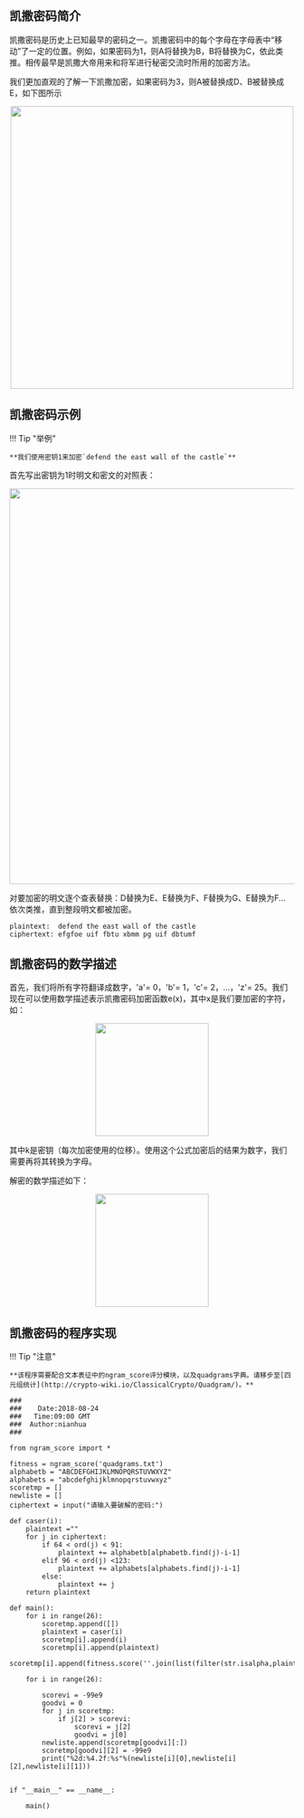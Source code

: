 ## 凯撒密码简介

凯撒密码是历史上已知最早的密码之一。凯撒密码中的每个字母在字母表中“移动”了一定的位置。例如，如果密码为1，则A将替换为B，B将替换为C，依此类推。相传最早是凯撒大帝用来和将军进行秘密交流时所用的加密方法。

我们更加直观的了解一下凯撒加密，如果密码为3，则A被替换成D、B被替换成E，如下图所示

<p style="text-align:center;"><img width="500px" src="../image/Caesar-1.png" /></p>


## 凯撒密码示例

!!! Tip "举例"

	**我们使用密钥1来加密`defend the east wall of the castle`**

首先写出密钥为1时明文和密文的对照表：

<p style="text-align:center;"><img width="700px" src="../image/Caesar-2.jpg" /></p>

对要加密的明文逐个查表替换：D替换为E、E替换为F、F替换为G、E替换为F... 依次类推，直到整段明文都被加密。

```
plaintext:  defend the east wall of the castle
ciphertext: efgfoe uif fbtu xbmm pg uif dbtumf
```

## 凯撒密码的数学描述

首先，我们将所有字符翻译成数字，'a'= 0，'b'= 1，'c'= 2，...，'z'= 25。我们现在可以使用数学描述表示凯撒密码加密函数e(x)，其中x是我们要加密的字符，如：

<p style="text-align:center;"><img width="200px" src="../image/Caesar-3.png" /></p>

其中k是密钥（每次加密使用的位移）。使用这个公式加密后的结果为数字，我们需要再将其转换为字母。

解密的数学描述如下：

<p style="text-align:center;"><img width="200px" src="../image/Caesar-4.png" /></p>

## 凯撒密码的程序实现

!!! Tip "注意"

	**该程序需要配合文本表征中的ngram_score评分模块，以及quadgrams字典。请移步至[四元组统计](http://crypto-wiki.io/ClassicalCrypto/Quadgram/)。**

```
###
###    Date:2018-08-24
###   Time:09:00 GMT
###  Author:nianhua
###

from ngram_score import *

fitness = ngram_score('quadgrams.txt')
alphabetb = "ABCDEFGHIJKLMNOPQRSTUVWXYZ"
alphabets = "abcdefghijklmnopqrstuvwxyz"
scoretmp = []
newliste = []
ciphertext = input("请输入要破解的密码:")

def caser(i):
    plaintext =""
    for j in ciphertext:
        if 64 < ord(j) < 91:
            plaintext += alphabetb[alphabetb.find(j)-i-1]
        elif 96 < ord(j) <123:
            plaintext += alphabets[alphabets.find(j)-i-1]
        else:
            plaintext += j
    return plaintext

def main():
    for i in range(26):
        scoretmp.append([])
        plaintext = caser(i) 
        scoretmp[i].append(i)
        scoretmp[i].append(plaintext)
        scoretmp[i].append(fitness.score(''.join(list(filter(str.isalpha,plaintext))).upper()))

    for i in range(26):

        scorevi = -99e9
        goodvi = 0
        for j in scoretmp:
            if j[2] > scorevi:
                scorevi = j[2]
                goodvi = j[0]
        newliste.append(scoretmp[goodvi][:])
        scoretmp[goodvi][2] = -99e9
        print("%2d:%4.2f:%s"%(newliste[i][0],newliste[i][2],newliste[i][1]))


if "__main__" == __name__:

    main()
```
